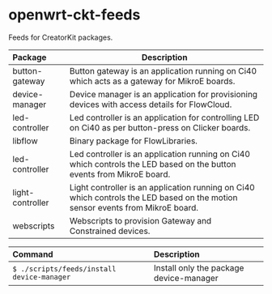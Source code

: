 # openwrt-ckt-feeds

Feeds for CreatorKit packages.

Package           | Description
:---------------- | -----------------------------
button-gateway    | Button gateway is an application running on Ci40 which acts as a gateway for MikroE boards.
device-manager    | Device manager is an application for provisioning devices with access details for FlowCloud.
led-controller    | Led controller is an application for controlling LED on Ci40 as per button-press on Clicker boards.
libflow           | Binary package for FlowLibraries.
led-controller    | Led controller is an application running on Ci40 which controls the LED based on the button events from MikroE board.
light-controller  | Light controller is an application running on Ci40 which controls the LED based on the motion sensor events from MikroE board. 
webscripts        | Webscripts to provision Gateway and Constrained devices.

Command                                         | Description
:---------------------------------------------- | :---------------------------------------
```$ ./scripts/feeds/install device-manager```  | Install only the package device-manager


